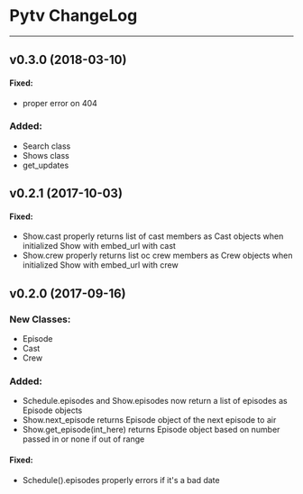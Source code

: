 
# Pytv ChangeLog
___

## v0.3.0 (2018-03-10)

#### Fixed:
* proper error on 404

### Added:
* Search class
* Shows class
* get_updates

## v0.2.1 (2017-10-03)

#### Fixed:

* Show.cast properly returns list of cast members as Cast objects when initialized Show with embed_url with cast
* Show.crew properly returns list oc crew members as Crew objects when initialized Show with embed_url with crew

## v0.2.0 (2017-09-16)

### New Classes:

* Episode
* Cast
* Crew

### Added:
* Schedule.episodes and Show.episodes now return a list of episodes as Episode objects
* Show.next_episode returns Episode object of the next episode to air
* Show.get_episode(int_here) returns Episode object based on number passed in or none if out of range


#### Fixed:

* Schedule().episodes properly errors if it's a bad date
